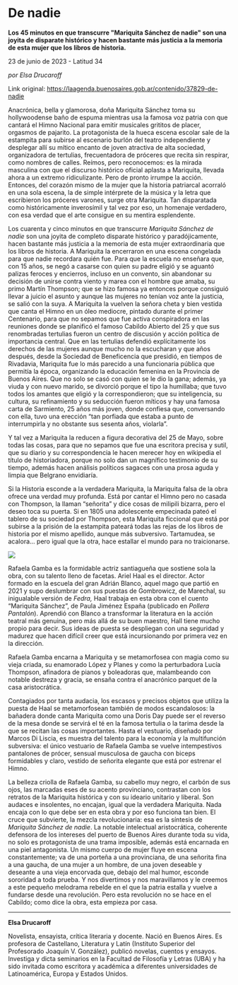 # De nadie

**Los 45 minutos en que transcurre "Mariquita Sánchez de nadie" son una joyita de disparate histórico y hacen bastante más justicia a la memoria de esta mujer que los libros de historia.**

23 de junio de 2023 - Latitud 34

_por Elsa Drucaroff_

Link original: https://laagenda.buenosaires.gob.ar/contenido/37829-de-nadie



Anacrónica, bella y glamorosa, doña Mariquita Sánchez toma su hollywoodense baño de espuma mientras usa la famosa voz patria con que cantará el Himno Nacional para emitir musicales grititos de placer, orgasmos de pajarito. La protagonista de la hueca escena escolar sale de la estampita para subirse al escenario burlón del teatro independiente y desplegar allí su mítico encanto de joven atractiva de alta sociedad, organizadora de tertulias, frecuentadora de próceres que recita sin respirar, como nombres de calles. Reímos, pero reconocemos: es la mirada masculina con que el discurso histórico oficial aplasta a Mariquita, llevada ahora a un extremo ridiculizante. Pero de pronto irrumpe la acción. Entonces, del corazón mismo de la mujer que la historia patriarcal acorraló en una sola escena, la de simple intérprete de la música y la letra que escribieron los próceres varones, surge otra Mariquita. Tan disparatada como históricamente inverosímil y tal vez por eso, un homenaje verdadero, con esa verdad que el arte consigue en su mentira esplendente.




Los cuarenta y cinco minutos en que transcurre *Mariquita Sánchez de nadie* son una joyita de completo disparate histórico y paradójicamente, hacen bastante más justicia a la memoria de esta mujer extraordinaria que los libros de historia. A Mariquita la encerraron en una escena congelada para que nadie recordara quién fue. Para que la escuela no enseñara que, con 15 años, se negó a casarse con quien su padre eligió y se aguantó palizas feroces y encierros, incluso en un convento, sin abandonar su decisión de unirse contra viento y marea con el hombre que amaba, su primo Martín Thompson; que se hizo famosa ya entonces porque consiguió llevar a juicio el asunto y aunque las mujeres no tenían voz ante la justicia, se salió con la suya. A Mariquita la vuelven la señora cheta y bien vestida que canta el Himno en un óleo mediocre, pintado durante el primer Centenario, para que no sepamos que fue activa conspiradora en las reuniones donde se planificó el famoso Cabildo Abierto del 25 y que sus renombradas tertulias fueron un centro de discusión y acción política de importancia central. Que en las tertulias defendió explícitamente los derechos de las mujeres aunque mucho no la escucharan y que años después, desde la Sociedad de Beneficencia que presidió, en tiempos de Rivadavia, Mariquita fue lo más parecido a una funcionaria pública que permitía la época, organizando la educación femenina en la Provincia de Buenos Aires. Que no solo se casó con quien se le dio la gana; además, ya viuda y con nuevo marido, se divorció porque el tipo la humillaba; que tuvo todos los amantes que eligió y la correspondieron; que su inteligencia, su cultura, su refinamiento y su seducción fueron míticos y hay una famosa carta de Sarmiento, 25 años más joven, donde confiesa que, conversando con ella, tuvo una erección “tan porfiada que estaba a punto de interrumpirla y no obstante sus sesenta años, violarla”.




Y tal vez a Mariquita la reducen a figura decorativa del 25 de Mayo, sobre todas las cosas, para que no sepamos que fue una escritora precisa y sutil, que su diario y su correspondencia le hacen merecer hoy en wikipedia el título de historiadora, porque no solo dan un magnífico testimonio de su tiempo, además hacen análisis políticos sagaces con una prosa aguda y limpia que Belgrano envidiaría.




Si la Historia esconde a la verdadera Mariquita, la Mariquita falsa de la obra ofrece una verdad muy profunda. Está por cantar el Himno pero no casada con Thompson, la llaman “señorita” y dice cosas de milipili bizarra, pero el deseo toca su puerta. Si en 1805 una adolescente empecinada pateó el tablero de su sociedad por Thompson, esta Mariquita ficcional que está por subirse a la prisión de la estampita pateará todas las rejas de los libros de historia por el mismo apellido, aunque más subversivo. Tartamudea, se acalora… pero igual que la otra, hace estallar el mundo para no traicionarse.




![](https://cdn.feater.me/files/images/1303067/118a77b9-cded-4166-8e8c-5c428b522f1f.jpg)




Rafaela Gamba es la formidable actriz santiagueña que sostiene sola la obra, con su talento lleno de facetas. Ariel Haal es el director. Actor formado en la escuela del gran Adrián Blanco, aquel mago que partió en 2021 y supo deslumbrar con sus puestas de Gombrowicz, de Marechal, su inigualable versión de *Fedra,* Haal trabaja en esta obra con el cuento “Mariquita Sánchez”, de Paula Jiménez España (publicado en *Pollera Pantalón*). Aprendió con Blanco a transformar la literatura en la acción teatral más genuina, pero más allá de su buen maestro, Hall tiene mucho propio para decir. Sus ideas de puesta se despliegan con una seguridad y madurez que hacen difícil creer que está incursionando por primera vez en la dirección.




Rafaela Gamba encarna a Mariquita y se metamorfosea con magia como su vieja criada, su enamorado López y Planes y como la perturbadora Lucía Thompson, afinadora de pianos y boleadoras que, malambeando con notable destreza y gracia, se ensaña contra el anacrónico parquet de la casa aristocrática.




Contagiados por tanta audacia, los escasos y precisos objetos que utiliza la puesta de Haal se metamorfosean también de modos escandalosos: la bañadera donde canta Mariquita como una Doris Day puede ser el reverso de la mesa donde se servirá el té en la famosa tertulia o la tarima desde la que se recitan las cosas importantes. Hasta el vestuario, diseñado por Marcos Di Liscia, es muestra del talento para la economía y la multifunción subversiva: el único vestuario de Rafaela Gamba se vuelve intempestivos pantalones de prócer, sensual musculosa de gaucha con biceps formidables y claro, vestido de señorita elegante que está por estrenar el Himno.




La belleza criolla de Rafaela Gamba, su cabello muy negro, el carbón de sus ojos, las marcadas eses de su acento provinciano, contrastan con los retratos de la Mariquita histórica y con su ideario unitario y liberal. Son audaces e insolentes, no encajan, igual que la verdadera Mariquita. Nada encaja con lo que debe ser en esta obra y por eso funciona tan bien. El cruce que subvierte, la mezcla revolucionaria: esa es la síntesis de *Mariquita Sánchez de nadie*. La notable intelectual aristocrática, coherente defensora de los intereses del puerto de Buenos Aires durante toda su vida, no solo es protagonista de una trama imposible, además está encarnada en una piel antagonista. Un mismo cuerpo de mujer fluye en escena constantemente; va de una porteña a una provinciana, de una señorita fina a una gaucha, de una mujer a un hombre, de una joven deseable y deseante a una vieja encorvada que, debajo del mal humor, esconde sororidad a toda prueba. Y nos divertimos y nos maravillamos y le creemos a este pequeño melodrama rebelde en el que la patria estalla y vuelve a fundarse desde una revolución. Pero esta revolución no se hace en el Cabildo; como dice la obra, esta empieza por casa.




---




**Elsa Drucaroff**




Novelista, ensayista, crítica literaria y docente. Nació en Buenos Aires. Es profesora de Castellano, Literatura y Latín (Instituto Superior del Profesorado Joaquín V. González), publicó novelas, cuentos y ensayos. Investiga y dicta seminarios en la Facultad de Filosofía y Letras (UBA) y ha sido invitada como escritora y académica a diferentes universidades de Latinoamérica, Europa y Estados Unidos.



